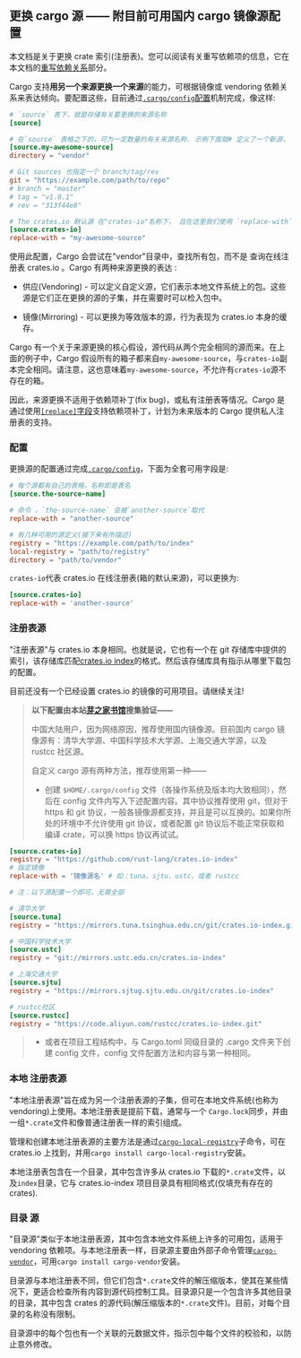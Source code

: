 ## 更换 cargo 源 —— 附目前可用国内 cargo 镜像源配置

本文档是关于更换 crate 索引(注册表)。您可以阅读有关重写依赖项的信息，它在本文档的[重写依赖关系][overriding]部分。

Cargo 支持**用另一个来源更换一个来源**的能力，可根据镜像或 vendoring 依赖关系来表达倾向。要配置这些，目前通过[`.cargo/config`配置][config]机制完成，像这样:

[config]: reference/config.md

```toml
# `source` 表下，就是存储有关要更换的来源名称
[source]

# 在`source` 表格之下的，可为一定数量的有关来源名称. 示例下面就# 定义了一个新源， 叫 `my-awesome-source`， 其内容来自本地 # `vendor`目录 ，其相对于包含`.cargo/config`文件的目录
[source.my-awesome-source]
directory = "vendor"

# Git sources 也指定一个 branch/tag/rev
git = "https://example.com/path/to/repo"
# branch = "master"
# tag = "v1.0.1"
# rev = "313f44e8"

# The crates.io 默认源 在"crates-io"名称下， 且在这里我们使用 `replace-with` 字段指明 默认源更换成"my-awesome-source"源
[source.crates-io]
replace-with = "my-awesome-source"
```

使用此配置，Cargo 会尝试在"vendor"目录中，查找所有包，而不是 查询在线注册表 crates.io 。Cargo 有两种来源更换的表达 :

- 供应(Vendoring) - 可以定义自定义源，它们表示本地文件系统上的包。这些源是它们正在更换的源的子集，并在需要时可以检入包中。

- 镜像(Mirroring) - 可以更换为等效版本的源，行为表现为 crates.io 本身的缓存。

Cargo 有一个关于来源更换的核心假设，源代码从两个完全相同的源而来。在上面的例子中，Cargo 假设所有的箱子都来自`my-awesome-source`，与`crates-io`副本完全相同。请注意，这也意味着`my-awesome-source`，不允许有`crates-io`源不存在的箱。

因此，来源更换不适用于依赖项补丁(fix bug)，或私有注册表等情况。Cargo 是通过使用[`[replace]`字段][replace-section]支持依赖项补丁，计划为未来版本的 Cargo 提供私人注册表的支持。

[replace-section]: reference/manifest.md#the-replace-section
[overriding]: reference/specifying-dependencies.md#overriding-dependencies

### 配置

更换源的配置通过完成[`.cargo/config`][config]，下面为全套可用字段是:

```toml
# 每个源都有自己的表格，名称即是表名
[source.the-source-name]

# 命令 ，`the-source-name` 会被`another-source`取代
replace-with = "another-source"

# 有几种可用的源定义(接下来有所描述)
registry = "https://example.com/path/to/index"
local-registry = "path/to/registry"
directory = "path/to/vendor"
```

`crates-io`代表 crates.io 在线注册表(箱的默认来源)，可以更换为:

```toml
[source.crates-io]
replace-with = 'another-source'
```

### 注册表源

"注册表源"与 crates.io 本身相同。也就是说，它也有一个在 git 存储库中提供的索引，该存储库匹配[crates.io index](https://github.com/rust-lang/crates.io-index)的格式。然后该存储库具有指示从哪里下载包的配置。

目前还没有一个已经设置 crates.io 的镜像的可用项目。请继续关注!

> **以下配置由本站[芽之家书馆](https://budshome.com)搜集验证——**
> 
> 中国大陆用户，因为网络原因，推荐使用国内镜像源。目前国内 cargo 镜像源有：清华大学源、中国科学技术大学源、上海交通大学源，以及 rustcc 社区源。
> 
> 自定义 cargo 源有两种方法，推荐使用第一种——
> 
> - 创建 `$HOME/.cargo/config` 文件（各操作系统及版本均大致相同），然后在 config 文件内写入下述配置内容。其中协议推荐使用 git，但对于 https 和 git 协议，一般各镜像源都支持，并且是可以互换的。如果你所处的环境中不允许使用 git 协议，或者配置 git 协议后不能正常获取和编译 crate，可以换 https 协议再试试。

``` toml
[source.crates-io]
registry = "https://github.com/rust-lang/crates.io-index"
# 指定镜像
replace-with = '镜像源名' # 如：tuna、sjtu、ustc，或者 rustcc

# 注：以下源配置一个即可，无需全部

# 清华大学
[source.tuna]
registry = "https://mirrors.tuna.tsinghua.edu.cn/git/crates.io-index.git"

# 中国科学技术大学
[source.ustc]
registry = "git://mirrors.ustc.edu.cn/crates.io-index"

# 上海交通大学
[source.sjtu]
registry = "https://mirrors.sjtug.sjtu.edu.cn/git/crates.io-index"

# rustcc社区
[source.rustcc]
registry = "https://code.aliyun.com/rustcc/crates.io-index.git"
```

> - 或者在项目工程结构中，与 Cargo.toml 同级目录的 .cargo 文件夹下创建 config 文件，config 文件配置方法和内容与第一种相同。

### 本地 注册表源

"本地注册表源"旨在成为另一个注册表源的子集，但可在本地文件系统(也称为 vendoring)上使用。本地注册表是提前下载，通常与一个 `Cargo.lock`同步，并由一组`*.crate`文件和像普通注册表一样的索引组成。

管理和创建本地注册表源的主要方法是通过[`cargo-local-registry`][cargo-local-registry]子命令，可在 crates.io 上找到，并用`cargo install cargo-local-registry`安装。

[cargo-local-registry]: https://crates.io/crates/cargo-local-registry

本地注册表包含在一个目录，其中包含许多从 crates.io 下载的`*.crate`文件，以及`index`目录，它与 crates.io-index 项目目录具有相同格式(仅填充有存在的 crates).

### 目录 源

"目录源"类似于本地注册表源，其中包含本地文件系统上许多的可用包，适用于 vendoring 依赖项。与本地注册表一样，目录源主要由外部子命令管理[`cargo-vendor`][cargo-vendor]，可用`cargo install cargo-vendor`安装。

[cargo-vendor]: https://crates.io/crates/cargo-vendor

目录源与本地注册表不同，但它们包含`*.crate`文件的解压缩版本，使其在某些情况下，更适合检查所有内容到源代码控制工具。目录源只是一个包含许多其他目录的目录，其中包含 crates 的源代码(解压缩版本的`*.crate`文件)。目前，对每个目录的名称没有限制。

目录源中的每个包也有一个关联的元数据文件，指示包中每个文件的校验和，以防止意外修改。
